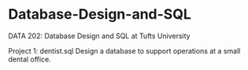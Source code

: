 # Database-Design-and-SQL
DATA 202: Database Design and SQL at Tufts University

Project 1: dentist.sql
Design a database to support operations at a small dental office.
